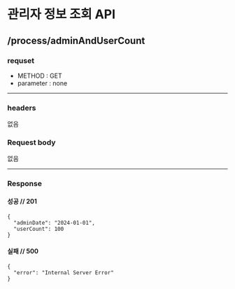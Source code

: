 # 관리자 정보 조회 API

## /process/adminAndUserCount

### requset

- METHOD : GET
- parameter : none

---

### headers

없음

### Request body


없음

---

### Response

#### 성공 // 201

```
{
  "adminDate": "2024-01-01", 
  "userCount": 100 
}
```

#### 실패 // 500

```
{
  "error": "Internal Server Error"
}
```

